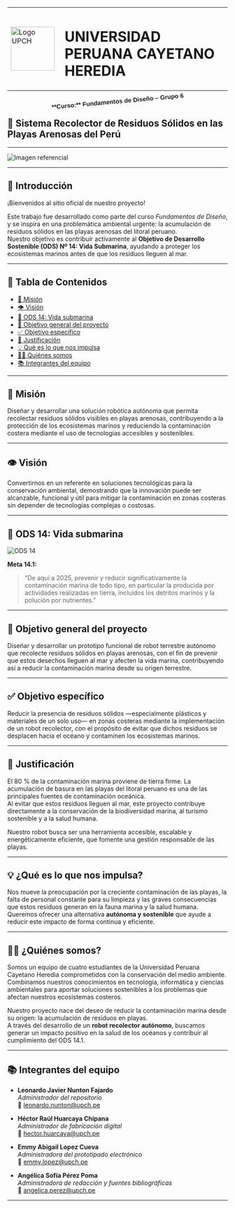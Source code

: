 <table>
  <tr>
    <td><img src="Fundamentos_De_Diseño/Imagenes/logo_upch.jpeg" alt="Logo UPCH" width="100"></td>
    <td style="vertical-align: middle; padding-left: 15px;">
      <h1>UNIVERSIDAD PERUANA CAYETANO HEREDIA</h1>
    </td>
  </tr>
</table>

<div style="text-align:center; font-weight:bold; margin-top:10px; font-family: 'Arial', sans-serif;">
  <span style="display:inline-block; transform: rotate(-5deg);">
    **Curso:** Fundamentos de Diseño – Grupo 6
  </span>
</div>


## 🤖 Sistema Recolector de Residuos Sólidos en las Playas Arenosas del Perú  
---



![Imagen referencial](Fundamentos_De_Diseño/Imagenes/0.imagen_referencial.jpg)

---

## 📘 Introducción

¡Bienvenidos al sitio oficial de nuestro proyecto!

Este trabajo fue desarrollado como parte del curso *Fundamentos de Diseño*, y se inspira en una problemática ambiental urgente: la acumulación de residuos sólidos en las playas arenosas del litoral peruano.  
Nuestro objetivo es contribuir activamente al **Objetivo de Desarrollo Sostenible (ODS) Nº 14: Vida Submarina**, ayudando a proteger los ecosistemas marinos antes de que los residuos lleguen al mar.

---

## 📑 Tabla de Contenidos
- [🌟 Misión](#misión)
- [👁️ Visión](#visión)
- [🌊 ODS 14: Vida submarina](#ods-14-vida-submarina)
- [🎯 Objetivo general del proyecto](#objetivo-general-del-proyecto)
- [✅ Objetivo específico](#objetivo-específico)
- [📌 Justificación](#justificación)
- [💡 Qué es lo que nos impulsa](#qué-es-lo-que-nos-impulsa)
- [🧑‍💻 Quiénes somos](#quiénes-somos)
- [📚 Integrantes del equipo](#integrantes-del-equipo)

---

## 🌟 Misión
Diseñar y desarrollar una solución robótica autónoma que permita recolectar residuos sólidos visibles en playas arenosas, contribuyendo a la protección de los ecosistemas marinos y reduciendo la contaminación costera mediante el uso de tecnologías accesibles y sostenibles.

---

## 👁️ Visión
Convertirnos en un referente en soluciones tecnológicas para la conservación ambiental, demostrando que la innovación puede ser alcanzable, funcional y útil para mitigar la contaminación en zonas costeras sin depender de tecnologías complejas o costosas.

---

## 🌊 ODS 14: Vida submarina

![ODS 14](Fundamentos_De_Diseño/Imagenes/ODS14.png)

**Meta 14.1:**  
> “De aquí a 2025, prevenir y reducir significativamente la contaminación marina de todo tipo, en particular la producida por actividades realizadas en tierra, incluidos los detritos marinos y la polución por nutrientes.”

---

## 🎯 Objetivo general del proyecto
Diseñar y desarrollar un prototipo funcional de robot terrestre autónomo que recolecte residuos sólidos en playas arenosas, con el fin de prevenir que estos desechos lleguen al mar y afecten la vida marina, contribuyendo así a reducir la contaminación marina desde su origen terrestre.

---

## ✅ Objetivo específico
Reducir la presencia de residuos sólidos —especialmente plásticos y materiales de un solo uso— en zonas costeras mediante la implementación de un robot recolector, con el propósito de evitar que dichos residuos se desplacen hacia el océano y contaminen los ecosistemas marinos.

---

## 📌 Justificación
El 80 % de la contaminación marina proviene de tierra firme. La acumulación de basura en las playas del litoral peruano es una de las principales fuentes de contaminación oceánica.  
Al evitar que estos residuos lleguen al mar, este proyecto contribuye directamente a la conservación de la biodiversidad marina, al turismo sostenible y a la salud humana.

Nuestro robot busca ser una herramienta accesible, escalable y energéticamente eficiente, que fomente una gestión responsable de las playas.

---

## 💡 ¿Qué es lo que nos impulsa?
Nos mueve la preocupación por la creciente contaminación de las playas, la falta de personal constante para su limpieza y las graves consecuencias que estos residuos generan en la fauna marina y la salud humana.  
Queremos ofrecer una alternativa **autónoma y sostenible** que ayude a reducir este impacto de forma continua y eficiente.

---

## 🧑‍💻 ¿Quiénes somos?

Somos un equipo de cuatro estudiantes de la Universidad Peruana Cayetano Heredia comprometidos con la conservación del medio ambiente.  
Combinamos nuestros conocimientos en tecnología, informática y ciencias ambientales para aportar soluciones sostenibles a los problemas que afectan nuestros ecosistemas costeros.

Nuestro proyecto nace del deseo de reducir la contaminación marina desde su origen: la acumulación de residuos en playas.  
A través del desarrollo de un **robot recolector autónomo**, buscamos generar un impacto positivo en la salud de los océanos y contribuir al cumplimiento del ODS 14.1.

---

## 📚 Integrantes del equipo

- **Leonardo Javier Nunton Fajardo**  
  _Administrador del repositorio_  
  📧 leonardo.nunton@upch.pe  

- **Héctor Raúl Huarcaya Chipana**  
  _Administrador de fabricación digital_  
  📧 hector.huarcaya@upch.pe  

- **Emmy Abigail Lopez Cueva**  
  _Administradora del prototipado electrónico_  
  📧 emmy.lopez@upch.pe  

- **Angélica Sofía Pérez Poma**  
  _Administradora de redacción y fuentes bibliográficas_  
  📧 angelica.perez@upch.pe  

---
